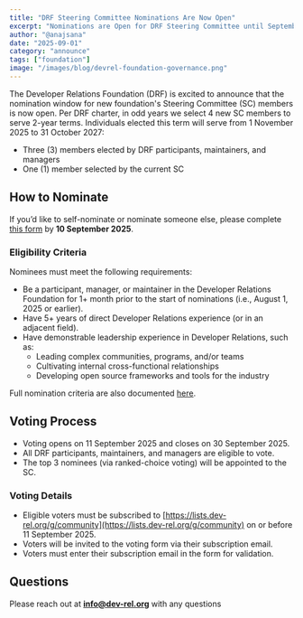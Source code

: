 ```yaml
---
title: "DRF Steering Committee Nominations Are Now Open"
excerpt: "Nominations are Open for DRF Steering Committee until September 10"
author: "@anajsana"
date: "2025-09-01"
category: "announce"
tags: ["foundation"]
image: "/images/blog/devrel-foundation-governance.png"
---
```



The Developer Relations Foundation (DRF) is excited to announce that the nomination window for new foundation's Steering Committee (SC) members is now open.  Per DRF charter, in odd years we select 4 new SC members to serve 2-year terms. Individuals elected this term will serve from 1 November 2025 to 31 October 2027:  

- Three (3) members elected by DRF participants, maintainers, and managers  
- One (1) member selected by the current SC  


## How to Nominate  
If you’d like to self-nominate or nominate someone else, please complete [this form](https://forms.gle/4Pz1SKKj93fGfYTHA) by **10 September 2025**.  

### Eligibility Criteria  
Nominees must meet the following requirements:  

- Be a participant, manager, or maintainer in the Developer Relations Foundation for 1+ month prior to the start of nominations (i.e., August 1, 2025 or earlier).  
- Have 5+ years of direct Developer Relations experience (or in an adjacent field).  
- Have demonstrable leadership experience in Developer Relations, such as:  
  - Leading complex communities, programs, and/or teams  
  - Cultivating internal cross-functional relationships  
  - Developing open source frameworks and tools for the industry  

Full nomination criteria are also documented [here](https://github.com/DevRel-Foundation/governance/blob/main/guidelines/sc_nomination_guidelines.md).  


## Voting Process  
- Voting opens on 11 September 2025 and closes on 30 September 2025.  
- All DRF participants, maintainers, and managers are eligible to vote.  
- The top 3 nominees (via ranked-choice voting) will be appointed to the SC.  

### Voting Details  
- Eligible voters must be subscribed to [https://lists.dev-rel.org/g/community](https://lists.dev-rel.org/g/community) on or before 11 September 2025.  
- Voters will be invited to the voting form via their subscription email.  
- Voters must enter their subscription email in the form for validation.  


## Questions  

Please reach out at **info@dev-rel.org** with any questions  

